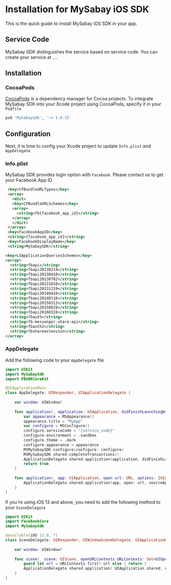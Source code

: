 # Installation for MySabay iOS SDK

This is the quick guide to install MySabay iOS SDK in your app.

## Service Code

MySabay SDK distinguishes the service based on service code. You can create your service at ....

## Installation

### CocoaPods

[CocoaPods](https://cocoapods.org) is a dependency manager for Cocoa projects. To integrate MySabay SDK into your Xcode project using CocoaPods, specify it in your `Podfile`

```ruby
pod 'MySabaySdk', '~> 1.0.25'
```

## Configuration

Next, it is time to config your Xcode project to update `Info.plist` and `AppDelegate`

### Info.plist

MySabay SDK provides login option with `Facebook`. Please contact us to get your Facebook App ID.

```xml
 <key>CFBundleURLTypes</key>
 <array>
   <dict>
   <key>CFBundleURLSchemes</key>
   <array>
     <string>fb{facebook_app_id}</string>
   </array>
   </dict>
 </array>
 <key>FacebookAppID</key>
 <string>{facebook_app_id}</string>
 <key>FacebookDisplayName</key>
 <string>MySabaySDK</string>

<key>LSApplicationQueriesSchemes</key>
<array>
  <string>fbapi</string>
  <string>fbapi20130214</string>
  <string>fbapi20130410</string>
  <string>fbapi20130702</string>
  <string>fbapi20131010</string>
  <string>fbapi20131219</string>
  <string>fbapi20140410</string>
  <string>fbapi20140116</string>
  <string>fbapi20150313</string>
  <string>fbapi20150629</string>
  <string>fbapi20160328</string>
  <string>fbauth</string>
  <string>fb-messenger-share-api</string>
  <string>fbauth2</string>
  <string>fbshareextension</string>
</array>
```

### AppDelegate

Add the following code to your `AppDelegate` file

```swift
import UIKit
import MySabaySdk
import FBSDKCoreKit

@UIApplicationMain
class AppDelegate: UIResponder, UIApplicationDelegate {
    
    var window: UIWindow?
    
    func application(_ application: UIApplication, didFinishLaunchingWithOptions launchOptions: [UIApplication.LaunchOptionsKey: Any]?) -> Bool {
        var appearance = MSAppearance()
        appearance.title = "MyApp"
        var configure = MSConfigure()
        configure.serviceCode = "{service_code}"
        configure.environment = .sandbox
        configure.theme = .dark
        configure.appearance = appearance
        MSMySabaySDK.configure(configure: configure)
        MSMySabaySDK.shared.completeTransactions()
        ApplicationDelegate.shared.application(application, didFinishLaunchingWithOptions: launchOptions)
        return true
    }
    
    func application(_ app: UIApplication, open url: URL, options: [UIApplication.OpenURLOptionsKey : Any] = [:]) -> Bool {
        ApplicationDelegate.shared.application(app, open: url, sourceApplication: options[UIApplication.OpenURLOptionsKey.sourceApplication] as? String, annotation: options[UIApplication.OpenURLOptionsKey.annotation])
    }
}
```

If you're using iOS 13 and above, you need to add the following method to your `SceneDelegate`

```swift
import UIKit
import FacebookCore
import MySabaySdk

@available(iOS 13.0, *)
class SceneDelegate: UIResponder, UIWindowSceneDelegate, UIApplicationDelegate {
    
    var window: UIWindow?
    
    func scene(_ scene: UIScene, openURLContexts URLContexts: Set<UIOpenURLContext>) {
        guard let url = URLContexts.first?.url else { return }
        ApplicationDelegate.shared.application( UIApplication.shared, open: url, sourceApplication: nil, annotation: [UIApplication.OpenURLOptionsKey.annotation])
    }
}
```
